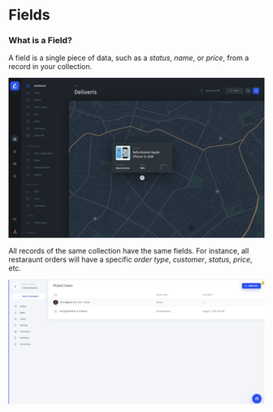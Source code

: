 # Fields

### What is a Field?

A field is a single piece of data, such as a _status_, _name_, or _price_, from a record in your collection.

![A record with fields](../../.gitbook/assets/image%20%28300%29.png)

All records of the same collection have the same fields. For instance, all restaraunt orders will have a specific _order type_, _customer_, _status_, _price_, etc.

![](../../.gitbook/assets/image%20%28278%29.png)

